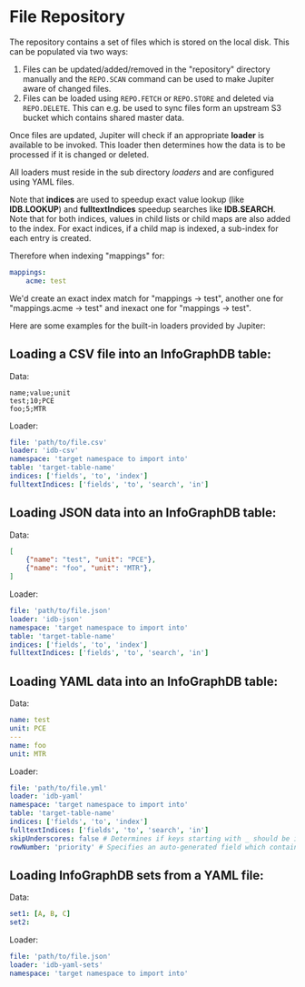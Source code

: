 # File Repository

The repository contains a set of files which is stored on the local disk. This can be populated via two
ways:

1) Files can be updated/added/removed in the "repository" directory manually and the `REPO.SCAN` command
can be used to make Jupiter aware of changed files.
2) Files can be loaded using `REPO.FETCH` or `REPO.STORE` and deleted via `REPO.DELETE`. This can e.g. be
used to sync files form an upstream S3 bucket which contains shared master data.
   
Once files are updated, Jupiter will check if an appropriate **loader** is available to be invoked. This
loader then determines how the data is to be processed if it is changed or deleted.

All loaders must reside in the sub directory *loaders* and are configured using YAML files. 

Note that **indices** are used to speedup exact value lookup (like **IDB.LOOKUP**) and **fulltextIndices**
speedup searches like **IDB.SEARCH**. Note that for both indices, values in child lists or child maps
are also added to the index. For exact indices, if a child map is indexed, a sub-index for each entry is
created.

Therefore when indexing "mappings" for:
```yaml 
mappings:
    acme: test
```

We'd create an exact index match for "mappings -> test", another one for "mappings.acme -> test" and
inexact one for "mappings -> test".

Here are some examples for the built-in loaders provided by Jupiter:

## Loading a CSV file into an InfoGraphDB table:

Data:
```csv
name;value;unit
test;10;PCE
foo;5;MTR
```

Loader:
```yaml
file: 'path/to/file.csv'
loader: 'idb-csv'
namespace: 'target namespace to import into'
table: 'target-table-name'
indices: ['fields', 'to', 'index']
fulltextIndices: ['fields', 'to', 'search', 'in']
```
## Loading JSON data into an InfoGraphDB table:

Data:
```json
[
    {"name": "test", "unit": "PCE"},
    {"name": "foo", "unit": "MTR"},
]
```

Loader:
```yaml
file: 'path/to/file.json'
loader: 'idb-json'
namespace: 'target namespace to import into'
table: 'target-table-name'
indices: ['fields', 'to', 'index']
fulltextIndices: ['fields', 'to', 'search', 'in']
```

## Loading YAML data into an InfoGraphDB table:

Data:
```yaml
name: test
unit: PCE
---
name: foo
unit: MTR
```

Loader:
```yaml
file: 'path/to/file.yml'
loader: 'idb-yaml'
namespace: 'target namespace to import into'
table: 'target-table-name'
indices: ['fields', 'to', 'index']
fulltextIndices: ['fields', 'to', 'search', 'in']
skipUnderscores: false # Determines if keys starting with _ should be ignored.
rowNumber: 'priority' # Specifies an auto-generated field which contains the row-number of each record
```

## Loading InfoGraphDB sets from a YAML file:

Data:
```yaml
set1: [A, B, C]
set2:
```

Loader:
```yaml
file: 'path/to/file.json'
loader: 'idb-yaml-sets'
namespace: 'target namespace to import into'
```